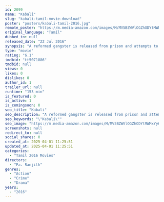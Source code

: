 ```yaml
---
id: 2099
name: "Kabali"
slug: "kabali-tamil-movie-download"
poster: "posters/kabali-tamil-2016.jpg"
remote_poster: "https://m.media-amazon.com/images/M/MV5BZWVlOGZhODYtMWMxYy00ZWFlLWFjYzktYTg5OWFhYmQ0MDZhXkEyXkFqcGc@._V1_SX300.jpg"
original_language: "Tamil"
dubbed_in: null
released_date: "22 Jul 2016"
synopsis: "A reformed gangster is released from prison and attempts to protect his family from his enemies."
type: "movie"
rating: "6.1"
imdbid: "tt5071886"
tmdbid: null
views: 0
likes: 0
dislikes: 0
author_id: 1
trailer_url: null
runtime: "153 min"
is_featured: 0
is_active: 1
is_comingsoon: 0
seo_title: "Kabali"
seo_description: "A reformed gangster is released from prison and attempts to protect his family from his enemies."
seo_keywords: "\"Kabali\""
seo_image: "https://m.media-amazon.com/images/M/MV5BZWVlOGZhODYtMWMxYy00ZWFlLWFjYzktYTg5OWFhYmQ0MDZhXkEyXkFqcGc@._V1_SX300.jpg"
screenshots: null
redirect_to: null
social_shares: 0
created_at: 2025-04-01 11:25:51
updated_at: 2025-04-01 11:25:51
categories:
  - "Tamil 2016 Movies"
directors:
  - "Pa. Ranjith"
genres:
  - "Action"
  - "Crime"
  - "Drama"
years:
  - "2016"
---
```

